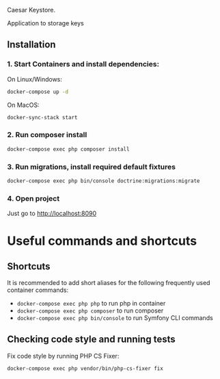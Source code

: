 Caesar Keystore.

Application to storage keys

## Installation

### 1. Start Containers and install dependencies: 
On Linux/Windows:
```bash
docker-compose up -d
```
On MacOS:
```bash
docker-sync-stack start
```
### 2. Run composer install
```bash
docker-compose exec php composer install
```

### 3. Run migrations, install required default fixtures
```bash
docker-compose exec php bin/console doctrine:migrations:migrate
```

### 4. Open project
Just go to [http://localhost:8090](http://localhost:8090)


Useful commands and shortcuts
==========

## Shortcuts
It is recommended to add short aliases for the following frequently used container commands:

* `docker-compose exec php php` to run php in container
* `docker-compose exec php composer` to run composer
* `docker-compose exec php bin/console` to run Symfony CLI commands

## Checking code style and running tests
Fix code style by running PHP CS Fixer:
```bash
docker-compose exec php vendor/bin/php-cs-fixer fix
```

